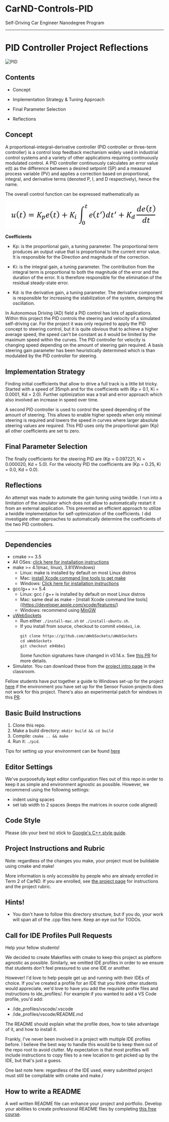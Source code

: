 # CarND-Controls-PID
Self-Driving Car Engineer Nanodegree Program

---

PID Controller Project Reflections
==================================

![PID](Media/PID_Car.gif)

Contents
--------

-   Concept

-   Implementation Strategy & Tuning Approach

-   Final Parameter Selection

-   Reflections

Concept
-------

A proportional–integral–derivative controller (PID controller or
three-term controller) is a control loop feedback mechanism widely used
in industrial control systems and a variety of other applications
requiring continuously modulated control. A PID controller continuously
calculates an error value e(t) as the difference between a desired
setpoint (SP) and a measured process variable (PV) and applies a
correction based on proportional, integral, and derivative terms
(denoted P, I, and D respectively), hence the name.

The overall control function can be expressed mathematically as

![PID](Media/PID.png)



**Coefficients**

-   Kp: is the proportional gain, a tuning parameter. The
    proportional term produces an output value that is proportional to
    the current error value. It is responsible for the Direction and
    magnitude of the correction.

-   Ki: is the integral gain, a tuning parameter. The contribution
    from the integral term is proportional to both the magnitude of the
    error and the duration of the error. It is therefore responsible for
    the elimination of the residual steady-state error.

-   Kd: is the derivative gain, a tuning parameter. The derivative
    component is responsible for increasing the stabilization of the
    system, damping the oscillation.

In Autonomous Driving (AD) field a PID control has lots of applications.
Within this project the PID controls the steering and velocity of a
simulated self-driving car. For the project it was only required to
apply the PID concept to steering control, but it is quite obvious that
to achieve a higher average speed, the speed can’t be constant as it
would be limited by the maximum speed within the curves. The PID
controller for velocity is changing speed depending on the amount of
steering gain required. A basis steering gain parameter has been
heuristically determined which is than modulated by the PID controller
for steering.

Implementation Strategy
-----------------------

Finding initial coefficients that allow to drive a full track is a
little bit tricky. Started with a speed of 35mph and for the
coefficients with (Kp = 0.1, Ki = 0.0001, Kd = 2.0). Further
optimization was a trail and error approach which also involved an
increase in speed over time.

A second PID controller is used to control the speed depending of the
amount of steering. This allows to enable higher speeds when only
minimal steering is required and lowers the speed in curves where larger
absolute steering values are required. This PID uses only the
proportional gain (Kp) all other coefficients are set to zero.

Final Parameter Selection
-------------------------

The finally coefficients for the steering PID are (Kp = 0.097221, Ki =
0.000020, Kd = 5.0). For the velocity PID the coefficients are (Kp =
0.25, Ki = 0.0, Kd = 0.0).

Reflections
-----------

An attempt was made to automate the gain tuning using twiddle. I run
into a limitation of the simulator which does not allow to automatically
restart it from an external application. This prevented an efficient
approach to utilize a twiddle implementation for self-optimization of
the coefficients. I did investigate other approaches to automatically
determine the coefficients of the two PID controllers.




---
## Dependencies

* cmake >= 3.5
 * All OSes: [click here for installation instructions](https://cmake.org/install/)
* make >= 4.1(mac, linux), 3.81(Windows)
  * Linux: make is installed by default on most Linux distros
  * Mac: [install Xcode command line tools to get make](https://developer.apple.com/xcode/features/)
  * Windows: [Click here for installation instructions](http://gnuwin32.sourceforge.net/packages/make.htm)
* gcc/g++ >= 5.4
  * Linux: gcc / g++ is installed by default on most Linux distros
  * Mac: same deal as make - [install Xcode command line tools]((https://developer.apple.com/xcode/features/)
  * Windows: recommend using [MinGW](http://www.mingw.org/)
* [uWebSockets](https://github.com/uWebSockets/uWebSockets)
  * Run either `./install-mac.sh` or `./install-ubuntu.sh`.
  * If you install from source, checkout to commit `e94b6e1`, i.e.
    ```
    git clone https://github.com/uWebSockets/uWebSockets 
    cd uWebSockets
    git checkout e94b6e1
    ```
    Some function signatures have changed in v0.14.x. See [this PR](https://github.com/udacity/CarND-MPC-Project/pull/3) for more details.
* Simulator. You can download these from the [project intro page](https://github.com/udacity/self-driving-car-sim/releases) in the classroom.

Fellow students have put together a guide to Windows set-up for the project [here](https://s3-us-west-1.amazonaws.com/udacity-selfdrivingcar/files/Kidnapped_Vehicle_Windows_Setup.pdf) if the environment you have set up for the Sensor Fusion projects does not work for this project. There's also an experimental patch for windows in this [PR](https://github.com/udacity/CarND-PID-Control-Project/pull/3).

## Basic Build Instructions

1. Clone this repo.
2. Make a build directory: `mkdir build && cd build`
3. Compile: `cmake .. && make`
4. Run it: `./pid`. 

Tips for setting up your environment can be found [here](https://classroom.udacity.com/nanodegrees/nd013/parts/40f38239-66b6-46ec-ae68-03afd8a601c8/modules/0949fca6-b379-42af-a919-ee50aa304e6a/lessons/f758c44c-5e40-4e01-93b5-1a82aa4e044f/concepts/23d376c7-0195-4276-bdf0-e02f1f3c665d)

## Editor Settings

We've purposefully kept editor configuration files out of this repo in order to
keep it as simple and environment agnostic as possible. However, we recommend
using the following settings:

* indent using spaces
* set tab width to 2 spaces (keeps the matrices in source code aligned)

## Code Style

Please (do your best to) stick to [Google's C++ style guide](https://google.github.io/styleguide/cppguide.html).

## Project Instructions and Rubric

Note: regardless of the changes you make, your project must be buildable using
cmake and make!

More information is only accessible by people who are already enrolled in Term 2
of CarND. If you are enrolled, see [the project page](https://classroom.udacity.com/nanodegrees/nd013/parts/40f38239-66b6-46ec-ae68-03afd8a601c8/modules/f1820894-8322-4bb3-81aa-b26b3c6dcbaf/lessons/e8235395-22dd-4b87-88e0-d108c5e5bbf4/concepts/6a4d8d42-6a04-4aa6-b284-1697c0fd6562)
for instructions and the project rubric.

## Hints!

* You don't have to follow this directory structure, but if you do, your work
  will span all of the .cpp files here. Keep an eye out for TODOs.

## Call for IDE Profiles Pull Requests

Help your fellow students!

We decided to create Makefiles with cmake to keep this project as platform
agnostic as possible. Similarly, we omitted IDE profiles in order to we ensure
that students don't feel pressured to use one IDE or another.

However! I'd love to help people get up and running with their IDEs of choice.
If you've created a profile for an IDE that you think other students would
appreciate, we'd love to have you add the requisite profile files and
instructions to ide_profiles/. For example if you wanted to add a VS Code
profile, you'd add:

* /ide_profiles/vscode/.vscode
* /ide_profiles/vscode/README.md

The README should explain what the profile does, how to take advantage of it,
and how to install it.

Frankly, I've never been involved in a project with multiple IDE profiles
before. I believe the best way to handle this would be to keep them out of the
repo root to avoid clutter. My expectation is that most profiles will include
instructions to copy files to a new location to get picked up by the IDE, but
that's just a guess.

One last note here: regardless of the IDE used, every submitted project must
still be compilable with cmake and make./

## How to write a README
A well written README file can enhance your project and portfolio.  Develop your abilities to create professional README files by completing [this free course](https://www.udacity.com/course/writing-readmes--ud777).

